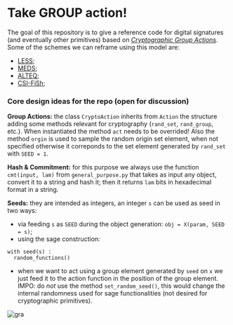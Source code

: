 # Take GROUP action!
The goal of this repository is to give a reference code for digital signatures (and eventually other primitives) based on <a href = 'https://eprint.iacr.org/2020/1188.pdf'>*Cryptographic Group Actions*</a>. Some of the schemes we can reframe using this model are:
- <a href = 'https://www.less-project.com'>LESS</a>;
- <a href = 'https://www.meds-pqc.org/'>MEDS</a>;
- <a href = 'https://csrc.nist.gov/csrc/media/Projects/pqc-dig-sig/documents/round-1/spec-files/ALTEQ-Spec-web.pdf'>ALTEQ</a>;
- <a href = 'https://eprint.iacr.org/2019/498'>CSI-FiSh</a>;

### Core design ideas for the repo (open for discussion)

**Group Actions:** the class `CryptoAction` inherits from `Action` the structure adding some methods relevant for cryptography (`rand_set`, `rand_group`, etc.). When instantiated the method `act` needs to be overrided! Also the method `orgin` is used to sample the random origin set element, when not specified otherwise it correponds to the set element generated by `rand_set` with `SEED = 1`.

**Hash & Commitment:** for this purpose we always use the function `cmt(input, lam)` from `general_purpose.py` that takes as input any object, convert it to a string and hash it; then it returns `lam` bits in hexadecimal format in a string.  

**Seeds:** they are intended as integers, an integer `s` can be used as seed in two ways:
- via feeding `s` as `SEED` during the object generation: `obj = X(param, SEED = s)`;
- using the sage construction:
```
with seed(s) :
  random_functions()
```
- when we want to act using a group element generated by `seed` on `x` we just feed it to the action function in the position of the group element. 
IMPO: do _not_ use the method `set_random_seed()`, this would change the internal randomness used for sage functionalities (not desired for cryptographic primitives).



![gra](https://github.com/giacomoborin/take-group-action/assets/64214430/d8f3ba50-a95f-4a7c-a55a-1a3efa22ef5d)
